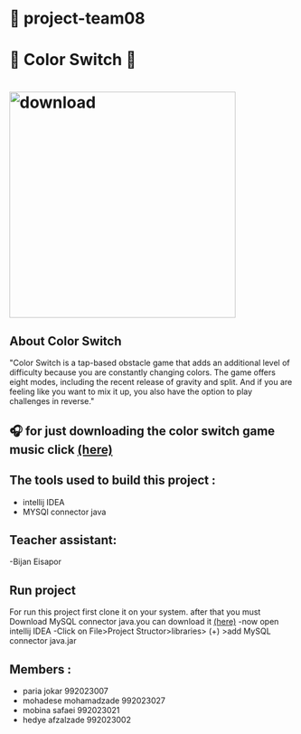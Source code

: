 #  :pushpin: **project-team08**   
# :confetti_ball: Color Switch :confetti_ball: 
 # <img width="400" alt="download" src="https://user-images.githubusercontent.com/79371450/116901396-1c2c6f00-ac4f-11eb-94e2-849bc0f0bc92.png">
## About Color Switch
"Color Switch is a tap-based obstacle game that adds an additional level of difficulty because you are constantly changing colors. The game offers eight modes, including the recent release of gravity and split. And if you are feeling like you want to mix it up, you also have the option to play challenges in reverse."

## :headphones: for just downloading the color switch game music click [(here)](https://downloads.khinsider.com/game-soundtracks/album/color-switch-mobile)
## The tools used to build this project :
- intellij IDEA
- MYSQl connector java
## Teacher assistant:
-Bijan Eisapor
## Run project
For run this project first clone it on your system.
after that you must  Download MySQL connector java.you can download it [(here)](https://search.maven.org/artifact/mysql/mysql-connector-java/8.0.24/jar)
-now open intellij IDEA
-Click on File>Project Structor>libraries> (+) >add MySQL connector java.jar
## Members :
- paria jokar 992023007
- mohadese mohamadzade 992023027
- mobina safaei 992023021
- hedye afzalzade 992023002



